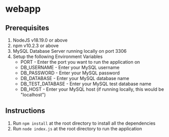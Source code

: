 # webapp

## Prerequisites
1. NodeJS v18.19.0 or above
2. npm v10.2.3 or above
3. MySQL Database Server running locally on port 3306
4. Setup the following Environment Variables
    - PORT - Enter the port you want to run the application on
    - DB_USERNAME - Enter your MySQL username
    - DB_PASSWORD - Enter your MySQL password
    - DB_DATABASE - Enter your MySQL database name
    - DB_TEST_DATABASE - Enter your MySQL test database name
    - DB_HOST - Enter your MySQL host (if running locally, this would be "localhost")

## Instructions
1. Run ```npm install``` at the root directory to install all the dependencies
2. Run ```node index.js``` at the root directory to run the application
